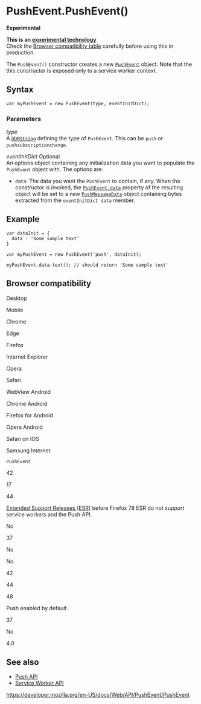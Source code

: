 PushEvent.PushEvent()
=====================

**Experimental**

**This is an [experimental technology](https://developer.mozilla.org/en-US/docs/MDN/Guidelines/Conventions_definitions#experimental)**  
Check the [Browser compatibility table](#browser_compatibility) carefully before using this in production.

The `PushEvent()` constructor creates a new [`PushEvent`](../pushevent) object. Note that the this constructor is exposed only to a service worker context.

Syntax
------

    var myPushEvent = new PushEvent(type, eventInitDict);

### Parameters

*type*  
A [`DOMString`](../domstring) defining the type of `PushEvent`. This can be `push` or `pushsubscriptionchange`.

 *eventInitDict* <span class="badge inline optional">Optional</span>   
An options object containing any initialization data you want to populate the `PushEvent` object with. The options are:

-   `data`: The data you want the `PushEvent` to contain, if any. When the constructor is invoked, the [`PushEvent.data`](data) property of the resulting object will be set to a new [`PushMessageData`](../pushmessagedata) object containing bytes extracted from the `eventInitDict data` member.

Example
-------

    var dataInit = {
      data : 'Some sample text'
    }

    var myPushEvent = new PushEvent('push', dataInit);

    myPushEvent.data.text(); // should return 'Some sample text'

Browser compatibility
---------------------

Desktop

Mobile

Chrome

Edge

Firefox

Internet Explorer

Opera

Safari

WebView Android

Chrome Android

Firefox for Android

Opera Android

Safari on IOS

Samsung Internet

`PushEvent`

42

17

44

[Extended Support Releases (ESR)](https://www.mozilla.org/en-US/firefox/organizations/) before Firefox 78 ESR do not support service workers and the Push API.

No

37

No

No

42

44

48

Push enabled by default.

37

No

4.0

See also
--------

-   [Push API](../push_api)
-   [Service Worker API](../service_worker_api)

<a href="https://developer.mozilla.org/en-US/docs/Web/API/PushEvent/PushEvent" class="_attribution-link">https://developer.mozilla.org/en-US/docs/Web/API/PushEvent/PushEvent</a>
